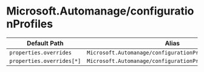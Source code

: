 # Microsoft.Automanage/configurationProfiles

| Default Path | Alias |
|---|---|
| `properties.overrides` | `Microsoft.Automanage/configurationProfiles/overrides` |
| `properties.overrides[*]` | `Microsoft.Automanage/configurationProfiles/overrides[*]` |

